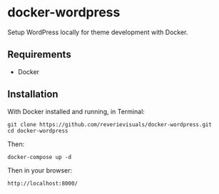 # docker-wordpress

Setup WordPress locally for theme development with Docker.

## Requirements
- Docker

## Installation

With Docker installed and running, in Terminal:

````
git clone https://github.com/reverievisuals/docker-wordpress.git
cd docker-wordpress
````

Then:

````
docker-compose up -d
````

Then in your browser:

````
http://localhost:8000/
````


